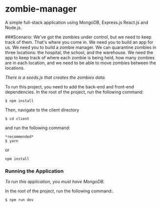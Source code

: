 # zombie-manager

A simple full-stack application using MongoDB, Express.js React.js and Node.js.

###Scenario:
We've got the zombies under control, but we need to keep track of them. That's where you come in. We need you to build an app for us. We need you to build a zombie manager.
We can quarantine zombies in three locations: the hospital, the school, and the warehouse. We need the app to keep track of where each zombie is being held, how many zombies are in each location, and we need to be able to move zombies between the locations.

*There is a seeds.js that creates the zombies data.*

To run this project, you need to add the back-end and front-end dependencies.
In the root of the project, run the following command:
```
$ npm install
```

Then, navigate to the client directory 
```
$ cd client
```

and run the following command:
```
*recommended*
$ yarn
```
or
```
npm install
```

### Running the Application

*To run this application, you must have MongoDB.*

In the root of the project, run the following command:.
```
$ npm run dev
```
